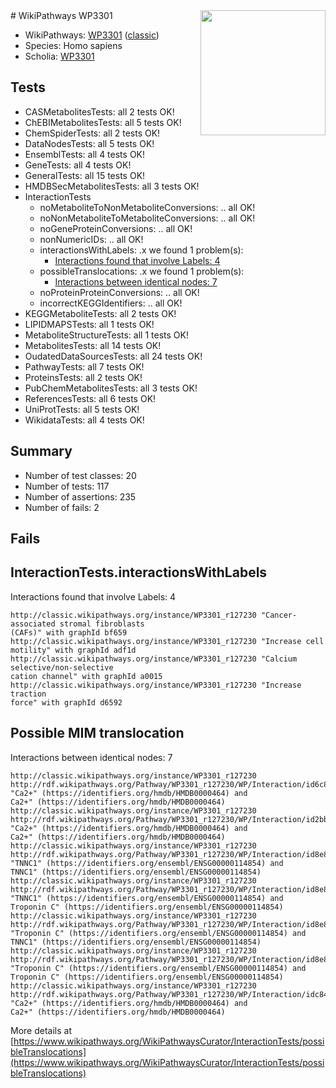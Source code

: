 <img style="float: right; width: 200px" src="https://upload.wikimedia.org/wikipedia/commons/thumb/8/83/Wplogo_with_text_500.png/640px-Wplogo_with_text_500.png" />
# WikiPathways WP3301

* WikiPathways: [WP3301](https://wikipathways.org/pathways/WP3301) ([classic](https://classic.wikipathways.org/instance/WP3301))
* Species: Homo sapiens
* Scholia: [WP3301](https://scholia.toolforge.org/wikipathways/WP3301)
## Tests
* CASMetabolitesTests: all 2 tests OK!
* ChEBIMetabolitesTests: all 5 tests OK!
* ChemSpiderTests: all 2 tests OK!
* DataNodesTests: all 5 tests OK!
* EnsemblTests: all 4 tests OK!
* GeneTests: all 4 tests OK!
* GeneralTests: all 15 tests OK!
* HMDBSecMetabolitesTests: all 3 tests OK!
* InteractionTests
    * noMetaboliteToNonMetaboliteConversions: .. all OK!
    * noNonMetaboliteToMetaboliteConversions: .. all OK!
    * noGeneProteinConversions: .. all OK!
    * nonNumericIDs: .. all OK!
    * interactionsWithLabels: .x we found 1 problem(s):
        * [Interactions found that involve Labels: 4](#630d267b)
    * possibleTranslocations: .x we found 1 problem(s):
        * [Interactions between identical nodes: 7](#1c11820c)
    * noProteinProteinConversions: .. all OK!
    * incorrectKEGGIdentifiers: .. all OK!
* KEGGMetaboliteTests: all 2 tests OK!
* LIPIDMAPSTests: all 1 tests OK!
* MetaboliteStructureTests: all 1 tests OK!
* MetabolitesTests: all 14 tests OK!
* OudatedDataSourcesTests: all 24 tests OK!
* PathwayTests: all 7 tests OK!
* ProteinsTests: all 2 tests OK!
* PubChemMetabolitesTests: all 3 tests OK!
* ReferencesTests: all 6 tests OK!
* UniProtTests: all 5 tests OK!
* WikidataTests: all 4 tests OK!


## Summary

* Number of test classes: 20
* Number of tests: 117
* Number of assertions: 235
* Number of fails: 2

## Fails

<a name="630d267b" />

## InteractionTests.interactionsWithLabels

Interactions found that involve Labels: 4
```
http://classic.wikipathways.org/instance/WP3301_r127230 "Cancer-associated stromal fibroblasts
(CAFs)" with graphId bf659
http://classic.wikipathways.org/instance/WP3301_r127230 "Increase cell 
motility" with graphId adf1d
http://classic.wikipathways.org/instance/WP3301_r127230 "Calcium selective/non-selective
cation channel" with graphId a0015
http://classic.wikipathways.org/instance/WP3301_r127230 "Increase traction 
force" with graphId d6592
```

<a name="1c11820c" />

## Possible MIM translocation

Interactions between identical nodes: 7
```
http://classic.wikipathways.org/instance/WP3301_r127230 http://rdf.wikipathways.org/Pathway/WP3301_r127230/WP/Interaction/id6c8bfc4e "Ca2+" (https://identifiers.org/hmdb/HMDB0000464) and 
Ca2+" (https://identifiers.org/hmdb/HMDB0000464)
http://classic.wikipathways.org/instance/WP3301_r127230 http://rdf.wikipathways.org/Pathway/WP3301_r127230/WP/Interaction/id2bbeb774 "Ca2+" (https://identifiers.org/hmdb/HMDB0000464) and 
Ca2+" (https://identifiers.org/hmdb/HMDB0000464)
http://classic.wikipathways.org/instance/WP3301_r127230 http://rdf.wikipathways.org/Pathway/WP3301_r127230/WP/Interaction/id8e8c77ca "TNNC1" (https://identifiers.org/ensembl/ENSG00000114854) and 
TNNC1" (https://identifiers.org/ensembl/ENSG00000114854)
http://classic.wikipathways.org/instance/WP3301_r127230 http://rdf.wikipathways.org/Pathway/WP3301_r127230/WP/Interaction/id8e8c77ca "TNNC1" (https://identifiers.org/ensembl/ENSG00000114854) and 
Troponin C" (https://identifiers.org/ensembl/ENSG00000114854)
http://classic.wikipathways.org/instance/WP3301_r127230 http://rdf.wikipathways.org/Pathway/WP3301_r127230/WP/Interaction/id8e8c77ca "Troponin C" (https://identifiers.org/ensembl/ENSG00000114854) and 
TNNC1" (https://identifiers.org/ensembl/ENSG00000114854)
http://classic.wikipathways.org/instance/WP3301_r127230 http://rdf.wikipathways.org/Pathway/WP3301_r127230/WP/Interaction/id8e8c77ca "Troponin C" (https://identifiers.org/ensembl/ENSG00000114854) and 
Troponin C" (https://identifiers.org/ensembl/ENSG00000114854)
http://classic.wikipathways.org/instance/WP3301_r127230 http://rdf.wikipathways.org/Pathway/WP3301_r127230/WP/Interaction/idc84e958d "Ca2+" (https://identifiers.org/hmdb/HMDB0000464) and 
Ca2+" (https://identifiers.org/hmdb/HMDB0000464)
```

More details at [https://www.wikipathways.org/WikiPathwaysCurator/InteractionTests/possibleTranslocations](https://www.wikipathways.org/WikiPathwaysCurator/InteractionTests/possibleTranslocations)

